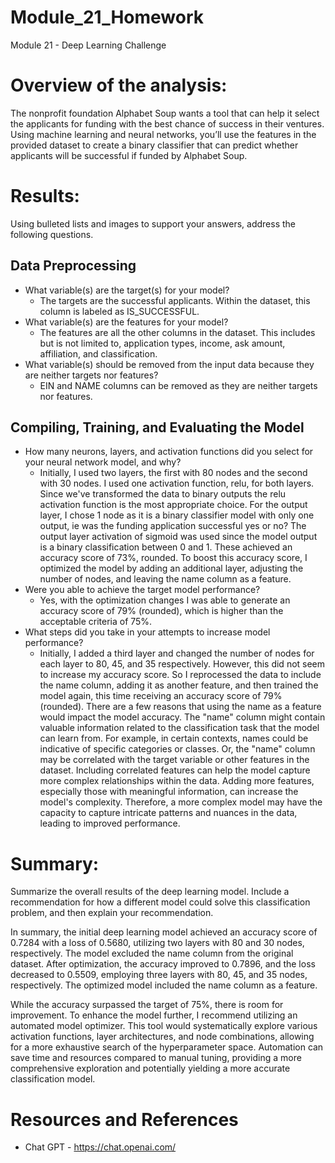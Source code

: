 # Module_21_Homework
Module 21 - Deep Learning Challenge

# Overview of the analysis: 
The nonprofit foundation Alphabet Soup wants a tool that can help it select the applicants for funding with the best chance of success in their ventures. Using machine learning and neural networks, you’ll use the features in the provided dataset to create a binary classifier that can predict whether applicants will be successful if funded by Alphabet Soup. 

# Results: 
Using bulleted lists and images to support your answers, address the following questions.

Data Preprocessing
-------------------
* What variable(s) are the target(s) for your model?
    * The targets are the successful applicants. Within the dataset, this column is labeled as IS_SUCCESSFUL. 
* What variable(s) are the features for your model?
    * The features are all the other columns in the dataset. This includes but is not limited to, application types, income, ask amount, affiliation, and classification. 
* What variable(s) should be removed from the input data because they are neither targets nor features?
    * EIN and NAME columns can be removed as they are neither targets nor features. 

Compiling, Training, and Evaluating the Model
---------------------------------------------
* How many neurons, layers, and activation functions did you select for your neural network model, and why?
     * Initially, I used two layers, the first with 80 nodes and the second with 30 nodes. I used one activation function, relu, for both layers. Since we've transformed the data to binary outputs the relu activation function is the most appropriate choice. For the output layer, I chose 1 node as it is a binary classifier model with only one output, ie was the funding application successful yes or no? The output layer activation of sigmoid was used since the model output is a binary classification between 0 and 1. These achieved an accuracy score of 73%, rounded. To boost this accuracy score, I optimized the model by adding an additional layer, adjusting the number of nodes, and leaving the name column as a feature. 
* Were you able to achieve the target model performance?
     * Yes, with the optimization changes I was able to generate an accuracy score of 79% (rounded), which is higher than the acceptable criteria of 75%. 
* What steps did you take in your attempts to increase model performance?
     * Initially, I added a third layer and changed the number of nodes for each layer to 80, 45, and 35 respectively. However, this did not seem to increase my accuracy score. So I reprocessed the data to include the name column, adding it as another feature, and then trained the model again, this time receiving an accuracy score of 79% (rounded). There are a few reasons that using the name as a feature would impact the model accuracy. The "name" column might contain valuable information related to the classification task that the model can learn from. For example, in certain contexts, names could be indicative of specific categories or classes. Or, the "name" column may be correlated with the target variable or other features in the dataset. Including correlated features can help the model capture more complex relationships within the data. Adding more features, especially those with meaningful information, can increase the model's complexity. Therefore, a more complex model may have the capacity to capture intricate patterns and nuances in the data, leading to improved performance.

# Summary: 
Summarize the overall results of the deep learning model. Include a recommendation for how a different model could solve this classification problem, and then explain your recommendation.

In summary, the initial deep learning model achieved an accuracy score of 0.7284 with a loss of 0.5680, utilizing two layers with 80 and 30 nodes, respectively. The model excluded the name column from the original dataset. After optimization, the accuracy improved to 0.7896, and the loss decreased to 0.5509, employing three layers with 80, 45, and 35 nodes, respectively. The optimized model included the name column as a feature.

While the accuracy surpassed the target of 75%, there is room for improvement. To enhance the model further, I recommend utilizing an automated model optimizer. This tool would systematically explore various activation functions, layer architectures, and node combinations, allowing for a more exhaustive search of the hyperparameter space. Automation can save time and resources compared to manual tuning, providing a more comprehensive exploration and potentially yielding a more accurate classification model.

# Resources and References
* Chat GPT - https://chat.openai.com/
